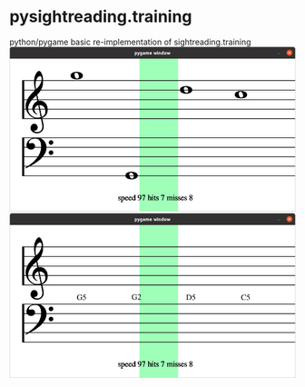 # pysightreading.training
python/pygame basic re-implementation of sightreading.training
![Screenshot 1](https://github.com/a4444f/pysightreading.training/blob/main/sc1.png)
![Screenshot 2](https://github.com/a4444f/pysightreading.training/blob/main/sc2.png)
